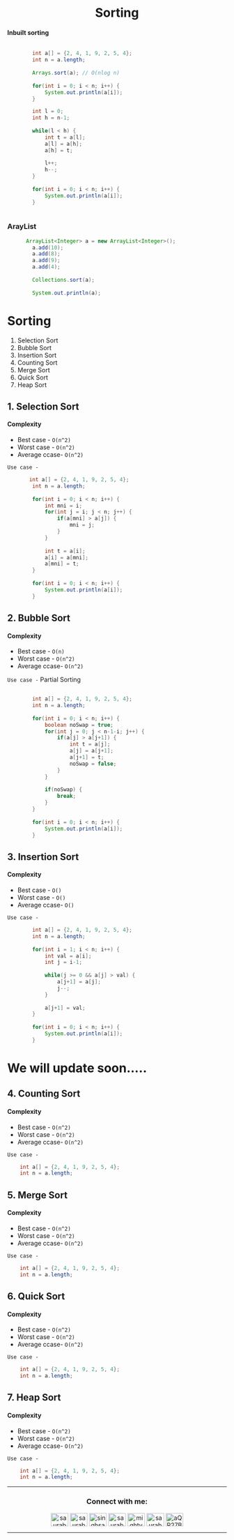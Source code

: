 <h1 align="center" > Sorting </h1>
<p align="center" > </p>


#### Inbuilt sorting

```java

        int a[] = {2, 4, 1, 9, 2, 5, 4};
        int n = a.length;
        
        Arrays.sort(a); // O(nlog n)
        
        for(int i = 0; i < n; i++) {
            System.out.println(a[i]);
        }


```

```java
        int l = 0;
        int h = n-1;
        
        while(l < h) {
            int t = a[l];
            a[l] = a[h];
            a[h] = t;
            
            l++;
            h--;
        }
        
        for(int i = 0; i < n; i++) {
            System.out.println(a[i]);
        }
        

```
        

### ArayList

```java
      ArrayList<Integer> a = new ArrayList<Integer>();
        a.add(10);
        a.add(8);
        a.add(9);
        a.add(4);
        
        Collections.sort(a);
        
        System.out.println(a);

```


# Sorting
 1. Selection Sort
 2. Bubble Sort
 3. Insertion Sort
 4. Counting Sort
 5. Merge Sort
 6. Quick Sort
 7. Heap Sort


## 1. Selection Sort

#### Complexity
+ Best case - `O(n^2)`
+ Worst case - `O(n^2)`
+ Average ccase- `O(n^2)`

`Use case -`

```java
       int a[] = {2, 4, 1, 9, 2, 5, 4};
        int n = a.length;
        
        for(int i = 0; i < n; i++) {
            int mni = i;
            for(int j = i; j < n; j++) {
                if(a[mni] > a[j]) {
                    mni = j;
                }
            }
            
            int t = a[i];
            a[i] = a[mni];
            a[mni] = t;
        }
        
        for(int i = 0; i < n; i++) {
            System.out.println(a[i]);
        }

```


## 2. Bubble Sort


#### Complexity
+ Best case - `O(n)`
+ Worst case - `O(n^2)`
+ Average ccase- `O(n^2)`

`Use case -` Partial Sorting

```java
    
        int a[] = {2, 4, 1, 9, 2, 5, 4};
        int n = a.length;
        
        for(int i = 0; i < n; i++) {
            boolean noSwap = true;
            for(int j = 0; j < n-1-i; j++) {
                if(a[j] > a[j+1]) {
                    int t = a[j];
                    a[j] = a[j+1];
                    a[j+1] = t;
                    noSwap = false;
                }
            }
            
            if(noSwap) {
                break;
            }
        }
        
        for(int i = 0; i < n; i++) {
            System.out.println(a[i]);
        }

```


## 3. Insertion Sort


#### Complexity
+ Best case - `O()`
+ Worst case - `O()`
+ Average ccase- `O()`

`Use case -`

```java
        int a[] = {2, 4, 1, 9, 2, 5, 4};
        int n = a.length;
        
        for(int i = 1; i < n; i++) {
            int val = a[i];
            int j = i-1;
            
            while(j >= 0 && a[j] > val) {
                a[j+1] = a[j];
                j--;
            }
            
            a[j+1] = val;
        }
        
        for(int i = 0; i < n; i++) {
            System.out.println(a[i]);
        }
```

# We will update soon.....

## 4. Counting Sort


#### Complexity
+ Best case - `O(n^2)`
+ Worst case - `O(n^2)`
+ Average ccase- `O(n^2)`

`Use case -`

```java
    int a[] = {2, 4, 1, 9, 2, 5, 4};
    int n = a.length;

```


## 5. Merge Sort


#### Complexity
+ Best case - `O(n^2)`
+ Worst case - `O(n^2)`
+ Average ccase- `O(n^2)`

`Use case -`

```java
    int a[] = {2, 4, 1, 9, 2, 5, 4};
    int n = a.length;

```


## 6. Quick Sort


#### Complexity
+ Best case - `O(n^2)`
+ Worst case - `O(n^2)`
+ Average ccase- `O(n^2)`

`Use case -`

```java
    int a[] = {2, 4, 1, 9, 2, 5, 4};
    int n = a.length;

```


## 7. Heap Sort


#### Complexity
+ Best case - `O(n^2)`
+ Worst case - `O(n^2)`
+ Average ccase- `O(n^2)`

`Use case -`

```java
    int a[] = {2, 4, 1, 9, 2, 5, 4};
    int n = a.length;

```


    

---


<h3 align="center">Connect with me:</h3>
<p align="center">
<a href="https://twitter.com/saurabhbahadur" target="blank"><img align="center" src="https://raw.githubusercontent.com/rahuldkjain/github-profile-readme-generator/master/src/images/icons/Social/twitter.svg" alt="saurabhbahadur" height="30" width="40" /></a>
<a href="https://linkedin.com/in/saurabhbahadur" target="blank"><img align="center" src="https://raw.githubusercontent.com/rahuldkjain/github-profile-readme-generator/master/src/images/icons/Social/linked-in-alt.svg" alt="saurabhbahadur" height="30" width="40" /></a>
<a href="https://fb.com/singhsaurabhbahadur" target="blank"><img align="center" src="https://raw.githubusercontent.com/rahuldkjain/github-profile-readme-generator/master/src/images/icons/Social/facebook.svg" alt="singhsaurabhbahadur" height="30" width="40" /></a>
<a href="https://instagram.com/saurabhbahadur_" target="blank"><img align="center" src="https://raw.githubusercontent.com/rahuldkjain/github-profile-readme-generator/master/src/images/icons/Social/instagram.svg" alt="saurabhbahadur_" height="30" width="40" /></a>
<a href="https://www.youtube.com/c/mighty saur" target="blank"><img align="center" src="https://raw.githubusercontent.com/rahuldkjain/github-profile-readme-generator/master/src/images/icons/Social/youtube.svg" alt="mighty saur" height="30" width="40" /></a>
<a href="https://www.hackerrank.com/saurabhbahadur" target="blank"><img align="center" src="https://raw.githubusercontent.com/rahuldkjain/github-profile-readme-generator/master/src/images/icons/Social/hackerrank.svg" alt="saurabhbahadur" height="30" width="40" /></a>
<a href="https://discord.gg/aQR27Bg7de" target="blank"><img align="center" src="https://raw.githubusercontent.com/rahuldkjain/github-profile-readme-generator/master/src/images/icons/Social/discord.svg" alt="aQR27Bg7de" height="30" width="40" /></a>
</p>




---

